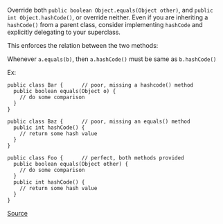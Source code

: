 Override both `public boolean Object.equals(Object other)`, and `public int Object.hashCode()`, or override neither.
Even if you are inheriting a `hashCode()` from a parent class, consider implementing `hashCode` and explicitly delegating to your superclass.

This enforces the relation between the two methods:

Whenever `a.equals(b)`, then `a.hashCode()` must be same as `b.hashCode()`

Ex:

```
public class Bar {		// poor, missing a hashcode() method
  public boolean equals(Object o) {
    // do some comparison
  }
}

public class Baz {		// poor, missing an equals() method
  public int hashCode() {
    // return some hash value
  }
}

public class Foo {		// perfect, both methods provided
  public boolean equals(Object other) {
    // do some comparison
  }
  public int hashCode() {
    // return some hash value
  }
}
```

[Source](http://pmd.sourceforge.net/pmd-5.3.2/pmd-java/rules/java/basic.html#OverrideBothEqualsAndHashcode)

